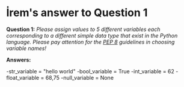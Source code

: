 # İrem's answer to Question 1

**Question 1:** *Please assign values to 5 different variables each corresponding to a different simple
data type that exist in the Python language. Please pay attention for the [PEP 8](https://peps.python.org/pep-0008/)
guidelines in choosing variable names!*


**Answers:**

-str_variable = "hello world"
-bool_variable = True
-int_variable = 62
-float_variable = 68,75
-null_variable = None